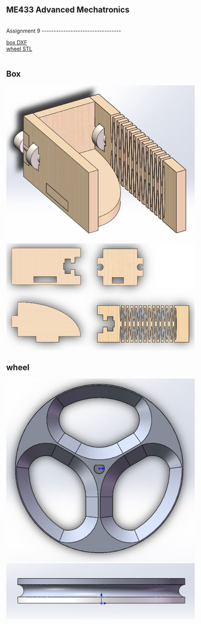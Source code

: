ME433 Advanced Mechatronics
---------------------------------
<br> 
Assignment 9
---------------------------------

[box DXF](https://github.com/hereissunyue/ME433/tree/master/HW9/box)<br>
[wheel STL](https://github.com/hereissunyue/ME433/tree/master/HW9/wheel)<br>
<br>

Box
---------------------------------
<img src="https://raw.githubusercontent.com/hereissunyue/ME433/master/HW9/figure/1.JPG">
<img src="https://raw.githubusercontent.com/hereissunyue/ME433/master/HW9/figure/2.JPG">
<br>

wheel
---------------------------------
<img src="https://raw.githubusercontent.com/hereissunyue/ME433/master/HW9/figure/3.JPG">
<img src="https://raw.githubusercontent.com/hereissunyue/ME433/master/HW9/figure/4.JPG">